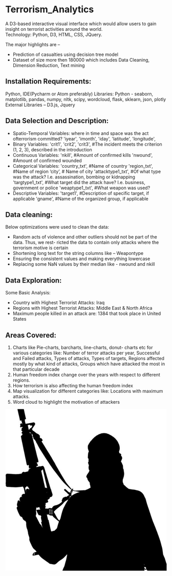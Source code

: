 # Terrorism_Analytics

A D3-based interactive visual interface which would allow users to gain insight on terrorist activities around the world.  
Technology: Python, D3, HTML, CSS, JQuery. 

The major highlights are –
* Prediction of casualties using decision tree model 
* Dataset of size more then 180000 which includes Data Cleaning, Dimension Reduction, Text mining

## Installation Requirements: 
Python, IDE(Pycharm or Atom preferably)
Libraries:
Python - seaborn, matplotlib, pandas, numpy, nltk, scipy, wordcloud, flask, sklearn, json, plotly 
External Libraries – D3.js, Jquery

## Data Selection and Description:
* Spatio-Temporal Variables:
where in time and space was the act ofterrorism committed? 'iyear', 'imonth', 'iday', 'latitude', 'longitude',
* Binary Variables:
'crit1', 'crit2', 'crit3', #The incident meets the criterion (1, 2, 3), described in the introduction
* Continuous Variables:
'nkill', #Amount of confirmed kills 'nwound', #Amount of confirmed wounded
* Categorical Variables:
'country_txt', #Name of country
'region_txt', #Name of region
‘city’, # Name of city
'attacktype1_txt', #Of what type was the attack? I.e. assassination, bombing or kidnapping 'targtype1_txt', #What target did the attack have? I.e. business, government or police 'weaptype1_txt', #What weapon was used?
* Descriptive Variables:
'target1', #Description of specific target, if applicable 'gname', #Name of the organized group, if applicable

## Data cleaning:
Below optimizations were used to clean the data:
* Random acts of violence and other outliers should not be part of the data. Thus, we rest-
ricted the data to contain only attacks where the terrorism motive is certain
* Shortening long text for the string columns like – Weapontype
* Ensuring the consistent values and making everything lowercase
* Replacing some NaN values by their median like - nwound and nkill

## Data Exploration:
Some Basic Analysis:
* Country with Highest Terrorist Attacks: Iraq
* Regions with Highest Terrorist Attacks: Middle East & North Africa 
* Maximum people killed in an attack are: 1384 that took place in United States

## Areas Covered:
1. Charts like Pie-charts, barcharts, line-charts, donut- charts etc for various categories like: Number of terror attacks per year, Successful and Failed attacks, Types of attacks, Types of targets, Regions affected mostly by what kind of attacks, Groups which have attacked the most in that particular decade
2. Human freedom index change over the years with respect to different regions.
3. How terrorism is also affecting the human freedom index
4. Map visualization for different categories like: Locations with maximum attacks.
5. Word cloud to highlight the motivation of attackers

![Image of kaggle](https://github.com/PoojaAg18/Terrorism_Analytics/blob/master/data/kaggle.png)

